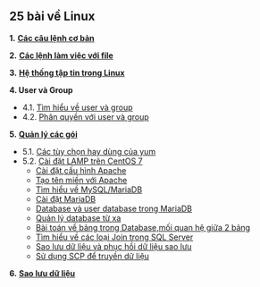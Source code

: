 <h2>25 bài về Linux</h2>  

**1.** [**Các câu lệnh cơ bản**](1_basiccommands.md)  


**2.** [**Các lệnh làm việc với file**](2_workingwithfiles.md)  

**3.** [**Hệ thống tập tin trong Linux**](3_filesystem.md)  

**4.   User và Group**  
- 4.1. [Tìm hiểu về user và group](4.1.user_group.md)  
- 4.2. [Phân quyền với user và group](4.2.permission.md) 

**5.** [**Quản lý các gói**](25-bai-linux\5.1_package_management.md)  
- 5.1. [Các tùy chọn hay dùng của yum](5.1_package_management.md)  
- 5.2. [Cài đặt LAMP trên CentOS 7](../LAMP/lamp.md)  
    - [Cài đặt,cấu hình Apache](../LAMP/Apache/install_httpd.md)  
    - [Tạo tên miền với Apache](../LAMP/Apache/doamin.md)
    - [Tìm hiểu về MySQL/MariaDB](../LAMP/MariaDB/mysql.md)  
    - [Cài đặt MariaDB](../LAMP/MariaDB/install_mariadb.md)  
    - [Database và user database trong MariaDB](../LAMP/MariaDB/db.md)  
    - [Quản lý database từ xa](../LAMP/MariaDB/remote.md)  
    - [Bài toán về bảng trong Database,mối quan hệ giữa 2 bảng](../LAMP/MariaDB/baitoandb.md)
    - [Tìm hiểu về các loại Join trong SQL Server](../LAMP/MariaDB/join.md)
    - [Sao lưu dữ liệu và phục hồi dữ liệu sao lưu](../LAMP/MariaDB/backup_restore.md)  
    - [Sử dụng SCP để truyền dữ liệu](../LAMP/MariaDB/scp.md)

**6.** [**Sao lưu dữ liệu**](6.backup.md)